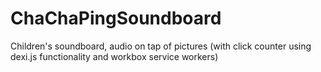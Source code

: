 # ChaChaPingSoundboard

Children's soundboard, audio on tap of pictures (with click counter using dexi.js functionality and workbox service workers)

